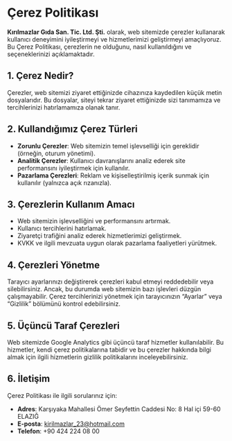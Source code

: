 # Çerez Politikası

**Kırılmazlar Gıda San. Tic. Ltd. Şti.** olarak, web sitemizde çerezler kullanarak kullanıcı deneyimini iyileştirmeyi ve hizmetlerimizi geliştirmeyi amaçlıyoruz. Bu Çerez Politikası, çerezlerin ne olduğunu, nasıl kullanıldığını ve seçeneklerinizi açıklamaktadır.

## 1. Çerez Nedir?
Çerezler, web sitemizi ziyaret ettiğinizde cihazınıza kaydedilen küçük metin dosyalarıdır. Bu dosyalar, siteyi tekrar ziyaret ettiğinizde sizi tanımamıza ve tercihlerinizi hatırlamamıza olanak tanır.

## 2. Kullandığımız Çerez Türleri
- **Zorunlu Çerezler**: Web sitemizin temel işlevselliği için gereklidir (örneğin, oturum yönetimi).
- **Analitik Çerezler**: Kullanıcı davranışlarını analiz ederek site performansını iyileştirmek için kullanılır.
- **Pazarlama Çerezleri**: Reklam ve kişiselleştirilmiş içerik sunmak için kullanılır (yalnızca açık rızanızla).

## 3. Çerezlerin Kullanım Amacı
- Web sitemizin işlevselliğini ve performansını artırmak.
- Kullanıcı tercihlerini hatırlamak.
- Ziyaretçi trafiğini analiz ederek hizmetlerimizi geliştirmek.
- KVKK ve ilgili mevzuata uygun olarak pazarlama faaliyetleri yürütmek.

## 4. Çerezleri Yönetme
Tarayıcı ayarlarınızı değiştirerek çerezleri kabul etmeyi reddedebilir veya silebilirsiniz. Ancak, bu durumda web sitemizin bazı işlevleri düzgün çalışmayabilir. Çerez tercihlerinizi yönetmek için tarayıcınızın “Ayarlar” veya “Gizlilik” bölümünü kontrol edebilirsiniz.

## 5. Üçüncü Taraf Çerezleri
Web sitemizde Google Analytics gibi üçüncü taraf hizmetler kullanılabilir. Bu hizmetler, kendi çerez politikalarına tabidir ve bu çerezler hakkında bilgi almak için ilgili hizmetlerin gizlilik politikalarını inceleyebilirsiniz.

## 6. İletişim
Çerez Politikası ile ilgili sorularınız için:
- **Adres**: Karşıyaka Mahallesi Ömer Seyfettin Caddesi No: 8 Hal içi 59-60 ELAZIĞ
- **E-posta**: kirilmazlar_23@hotmail.com
- **Telefon**: +90 424 224 08 00